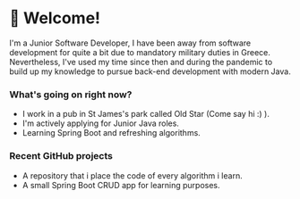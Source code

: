 
# 👋 Welcome!

I'm a Junior Software Developer, I have been away from software development for quite a bit due to mandatory military duties in Greece. Nevertheless, I've used my time since then and during the pandemic to build up my knowledge to pursue back-end development with modern Java.

### What's going on right now?
- I work in a pub in St James's park called Old Star (Come say hi :) ).
- I'm actively applying for Junior Java roles.
- Learning Spring Boot and refreshing algorithms.

### Recent GitHub projects
- A repository that i place the code of every algorithm i learn.
- A small Spring Boot CRUD app for learning purposes.
